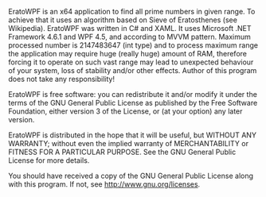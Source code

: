 EratoWPF is an x64 application to find all prime numbers in given range. To achieve that it uses an algorithm based on Sieve of Eratosthenes (see Wikipedia).
EratoWPF was written in C# and XAML. It uses Microsoft .NET Framework 4.6.1 and WPF 4.5, and according to MVVM pattern.
Maximum processed number is 2147483647 (int type) and to process maximum range the application may require huge (really huge) amount of RAM, therefore forcing it to operate on such vast range may lead to unexpected behaviour of your system, loss of stability and/or other effects. Author of this program does not take any responsibility!

EratoWPF is free software: you can redistribute it and/or modify it under the terms of the GNU General Public License as published by the Free Software Foundation, either version 3 of the License, or (at your option) any later version.

EratoWPF is distributed in the hope that it will be useful, but WITHOUT ANY WARRANTY; without even the implied warranty of MERCHANTABILITY or FITNESS FOR A PARTICULAR PURPOSE. See the GNU General Public License for more details.

You should have received a copy of the GNU General Public License along with this program. If not, see http://www.gnu.org/licenses.
